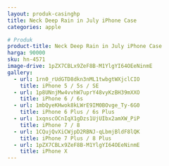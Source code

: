 ```yaml
---
layout: produk-casinghp
title: Neck Deep Rain in July iPhone Case
categories: apple

# Produk
product-title: Neck Deep Rain in July iPhone Case
harga: 90000
sku: hn-4571
image-drive: 1pZX7CBLx9ZeF8B-M1YlgYI64OEeNinmE
gallery:
  - url: 1rn0_rUdGTD8dkn3nML1twbgtWXjclCIO
    title: iPhone 5 / 5s / SE
  - url: 1p8UNnjMw4vvhW7uprY48vyKzBH39mXXO
    title: iPhone 6 / 6s
  - url: 1mbQyeKHwok8kLWrE9IM0BOvge_Ty-6G0
    title: iPhone 6 Plus / 6s Plus
  - url: 1xqnscOCnIqX1gDzs1UjUIbx2amXW_PiP
    title: iPhone 7 / 8
  - url: 1CQujQvXiCWjpD2RBNJ-qLbmjBldF8lQK
    title: iPhone 7 Plus / 8 Plus
  - url: 1pZX7CBLx9ZeF8B-M1YlgYI64OEeNinmE
    title: iPhone X
---
```

